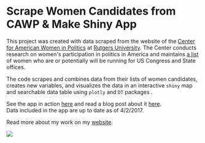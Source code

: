 # Scrape Women Candidates from CAWP & Make Shiny App

This project was created with data scraped from the website of the [Center for American Women in Politics](http://www.cawp.rutgers.edu) at [Rutgers University](https://www.rutgers.edu). The Center conducts research on women's participation in politics in America and maintains [a list](http://cawp.rutgers.edu/buzz-2018-potential-women-candidates-us-congress-and-statewide-elected-executive) of women who are or potentially will be running for US Congress and State offices.

The code scrapes and combines data from their lists of women candidates, creates new variables, and visualizes the data in an interactive `shiny` map and searchable data table using `plotly` and `DT` packages .

See the app in action [here](https://jennylistman.shinyapps.io/WomenCandidates/) and read a blog post about it [here](https://medium.com/@jblistman/an-app-to-search-for-women-running-for-office-in-2018-346f5a013ec9).  
Data included in the app are up to date as of 4/2/2017.

Read more about my work on my [website](https://jenny-listman.netlify.com).

![](https://i.imgur.com/JNoIf9t.gif)


